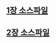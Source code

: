 ## <A href="https://github.com/Hwang-chanyoung/processing/blob/master/Problem1_drawing_pen.pde">1장 소스파일</A>
## <A href="https://github.com/Hwang-chanyoung/processing/blob/master/Problem2_banner.pde">2장 소스파일</A>

